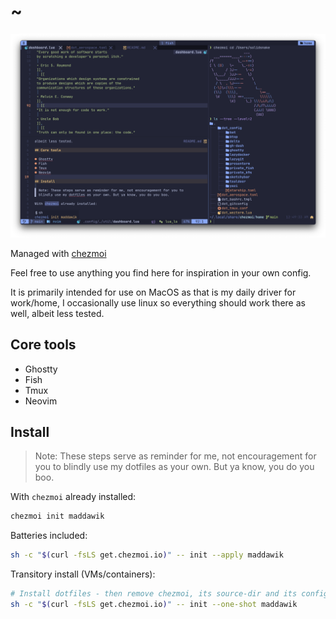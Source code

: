 # ~

![ghostty, tmux, fish and neovim](screenshot.png)

Managed with [chezmoi](https://www.chezmoi.io/)

Feel free to use anything you find here for inspiration in your own config.

It is primarily intended for use on MacOS as that is my daily driver for
work/home, I occasionally use linux so everything should work there as well,
albeit less tested.

## Core tools

- Ghostty
- Fish
- Tmux
- Neovim

## Install

> Note: These steps serve as reminder for me, not encouragement for you to
> blindly use my dotfiles as your own. But ya know, you do you boo.

With `chezmoi` already installed:

```sh
chezmoi init maddawik
```

Batteries included:

```sh
sh -c "$(curl -fsLS get.chezmoi.io)" -- init --apply maddawik
```

Transitory install (VMs/containers):

```sh
# Install dotfiles - then remove chezmoi, its source-dir and its config-dir
sh -c "$(curl -fsLS get.chezmoi.io)" -- init --one-shot maddawik
```
